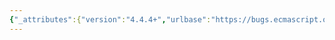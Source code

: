```yaml
---
{"_attributes":{"version":"4.4.4+","urlbase":"https://bugs.ecmascript.org/","maintainer":"dherman@mozilla.com"},"bug":{"bug_id":3200,"creation_ts":"2014-08-30 06:28:00 -0700","short_desc":"25.3.3.2 GeneratorValidate, 25.3.3.4 GeneratorResumeAbrupt: Misplaced comma, typo \"discard\", typo \"implemented\"","delta_ts":"2014-10-14 15:18:04 -0700","product":"Draft for 6th Edition","component":"editorial issue","version":"Rev 27: August 24, 2014 Draft","rep_platform":"All","op_sys":"All","bug_status":"RESOLVED","resolution":"FIXED","priority":"Normal","bug_severity":"normal","everconfirmed":true,"reporter":{"uid":"andrebargull","name":"André Bargull"},"assigned_to":{"uid":"allen","name":"Allen Wirfs-Brock"},"long_desc":[{"commentid":10061,"comment_count":0,"who":{"uid":"andrebargull","name":"André Bargull"},"bug_when":"2014-08-30 06:28:08 -0700","thetext":"25.3.3.2 GeneratorValidate ( generator )  \n- step 5: Change \"then,\" to \", then\"\n\n25.3.3.4 GeneratorResumeAbrupt(generator, abruptCompletion)  \n- step 3: Change \"then,\" to \", then\"\n- step 4a:  Change \"then,\" to \", then\"\n- step 3a: Change \"discard\" -> \"discarded\"\n\n25.3.3.5 GeneratorYield ( iterNextObj )\n- step 1: Change \"implemented\" -> \"implements\""},{"commentid":10066,"comment_count":1,"who":{"uid":"allen","name":"Allen Wirfs-Brock"},"bug_when":"2014-08-30 08:17:05 -0700","thetext":"fixed in rev28 editor's draft"},{"commentid":10493,"comment_count":2,"who":{"uid":"allen","name":"Allen Wirfs-Brock"},"bug_when":"2014-10-14 15:18:04 -0700","thetext":"fixed in rev28"}]}}
---
```

